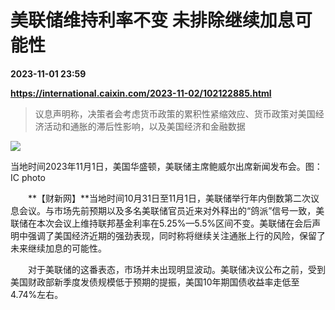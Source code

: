 # 美联储维持利率不变 未排除继续加息可能性

**2023-11-01 23:59**

**https://international.caixin.com/2023-11-02/102122885.html**

> 议息声明称，决策者会考虑货币政策的累积性紧缩效应、货币政策对美国经济活动和通胀的滞后性影响，以及美国经济和金融数据

  

![](https://img.caixin.com/2023-11-02/169888175236078_840_560.jpg)

当地时间2023年11月1日，美国华盛顿，美联储主席鲍威尔出席新闻发布会。图：IC photo

  

　　**【财新网】**当地时间10月31日至11月1日，美联储举行年内倒数第二次议息会议。与市场先前预期以及多名美联储官员近来对外释出的“鸽派”信号一致，美联储在本次会议上维持联邦基金利率在5.25%—5.5%区间不变。美联储在会后声明中强调了美国经济近期的强劲表现，同时称将继续关注通胀上行的风险，保留了未来继续加息的可能性。

　　对于美联储的这番表态，市场并未出现明显波动。美联储决议公布之前，受到美国财政部新季度发债规模低于预期的提振，美国10年期国债收益率走低至4.74%左右。
